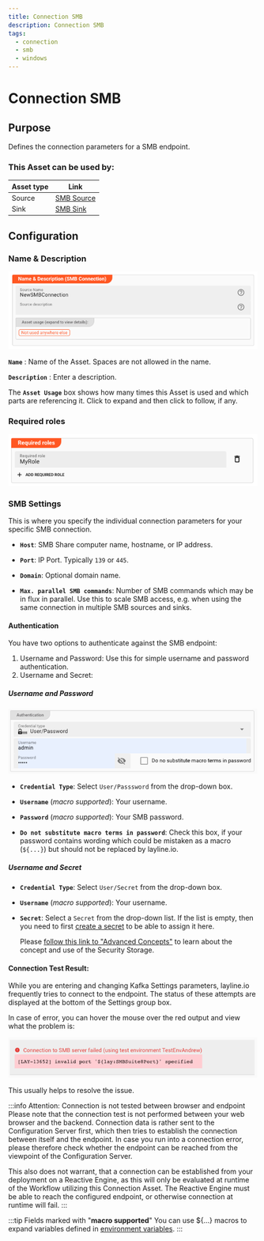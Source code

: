 ```yaml
---
title: Connection SMB
description: Connection SMB
tags:
  - connection
  - smb
  - windows
---
```


# Connection SMB

## Purpose

Defines the connection parameters for a SMB endpoint.

### This Asset can be used by:

| Asset type | Link                                                |
|------------|-----------------------------------------------------|
| Source     | [SMB Source](../sources/asset-source-smb) |
| Sink       | [SMB Sink](../sinks/asset-sink-smb)       |

## Configuration

### Name & Description

![Name & Description (Connection SMB)](.asset-connection-smb_images/0243a9e1.png)

**`Name`** : Name of the Asset. Spaces are not allowed in the name.

**`Description`** : Enter a description.

The **`Asset Usage`** box shows how many times this Asset is used and which parts are referencing it. Click to expand and then click to follow, if any.

### Required roles

![Required Roles (Connection SMB)](./.asset-connection-smb_images/c2e6ec39.png)

### SMB Settings

This is where you specify the individual connection parameters for your specific SMB connection.

* **`Host`**:
  SMB Share computer name, hostname, or IP address.

* **`Port`**:
  IP Port. Typically `139` or `445`.

* **`Domain`**:
  Optional domain name.

* **`Max. parallel SMB commands`**:
  Number of SMB commands which may be in flux in parallel.
  Use this to scale SMB access, e.g. when using the same connection in multiple SMB sources and sinks.

#### Authentication

You have two options to authenticate against the SMB endpoint:

1. Username and Password: Use this for simple username and password authentication.
2. Username and Secret:

##### Username and Password

![Username and Password (Connection SMB)](.asset-connection-smb_images/bdbf6d1b.png)

* **`Credential Type`**:
  Select `User/Passsword` from the drop-down box.

* **`Username`** (_macro supported_):
  Your username.

* **`Password`** (_macro supported_):
  Your SMB password.

* **`Do not substitute macro terms in password`**:
  Check this box, if your password contains wording which could be mistaken as a macro (`${...}`) but should not be replaced by layline.io.

##### Username and Secret

* **`Credential Type`**:
  Select `User/Secret` from the drop-down box.

* **`Username`** (_macro supported_):
  Your username.

* **`Secret`**:
  Select a `Secret` from the drop-down list. If the list is empty, then you need to first [create a secret](../resources/asset-resource-secret) to be able to assign it here.

  Please [follow this link to "Advanced Concepts"](../../concept/advanced/secret-management) to learn about the concept and use of the Security Storage.

#### Connection Test Result:

While you are entering and changing Kafka Settings parameters, layline.io frequently tries to connect to the endpoint.
The status of these attempts are displayed at the bottom of the Settings group box.

In case of error, you can hover the mouse over the red output and view what the problem is:

![Connection Test Result negative (Connection SMB)](.asset-connection-smb_images/38c3b2ba.png)

This usually helps to resolve the issue.

:::info Attention: Connection is not tested between browser and endpoint
Please note that the connection test is not performed between your web browser and the backend.
Connection data is rather sent to the Configuration Server first, which then tries to establish the connection between itself and the endpoint.
In case you run into a connection error, please therefore check whether the endpoint can be reached from the viewpoint of the Configuration Server.

This also does not warrant, that a connection can be established from your deployment on a Reactive Engine, as this will only be evaluated at runtime of the Workflow utilizing this Connection Asset.
The Reactive Engine must be able to reach the configured endpoint, or otherwise connection at runtime will fail.
:::

:::tip Fields marked with "**macro supported**"
You can use $\{...\} macros to expand variables defined in [environment variables](../resources/asset-resource-environment).
:::
